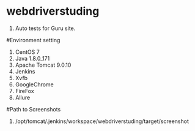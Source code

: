 # webdriverstuding
1. Auto tests for Guru site.

#Environment setting
1. CentOS 7
2. Java 1.8.0_171
3. Apache Tomcat 9.0.10
4. Jenkins 
5. Xvfb
6. GoogleChrome
7. FireFox
8. Allure

#Path to Screenshots
1. /opt/tomcat/.jenkins/workspace/webdriverstuding/target/screenshot
